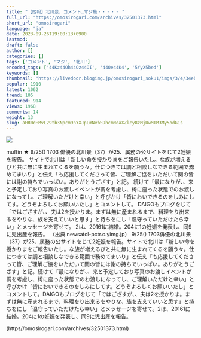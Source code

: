 ```yaml
---
title: "【朗報】北川景、コメント…マジ最・・・・・ "
full_url: "https://omosirogari.com/archives/32501373.html"
short_url: "omosirogari"
language: "ja"
date: 2023-09-26T19:00:13+0900
lastmod: 
draft: false
author: []
categories: []
tags: ['コメント', 'マジ', '北川']
encoded_tags: ['44Kz44Oh44Oz44OI', '44Oe44K4', '5YyX5bed']
keywords: []
thumbnail: "https://livedoor.blogimg.jp/omosirogari_soku1/imgs/3/4/34eb35df.jpg"
popular: 1910
latest: 1062
trend: 105
featured: 914
views: 1968
comments: 14
weight: 13
slug: aHR0cHMvL29tb3Npcm9nYXJpLmNvbS9hcmNoaXZlcy8zMjUwMTM3My5odG1s
---
```


![](https://livedoor.blogimg.jp/omosirogari_soku1/imgs/3/4/34eb35df.jpg)

muffin ★ 9/25() 1703 俳優の北川景（37）が25、属務の公サイトをじて2妊娠を報告。 サイトで北川は「新しい命を授かりまをご報告いたし。な族が増えるびと共に無に生まれてくるを願う々。仕につきては調と相談しなできる範囲で務めてまいり」と伝え「も応援してくださって皆、ご理解ご協をいただいて関の皆には謝の持ちでいっぱい。ありがとうござす」と記。 続けて「最になりが、、来と予定しており写真のお渡しイベントが調を考慮し、椅に座った状態でのお渡しになってし、ご理解いただけと幸い」と呼びかけ「皆においできるのをしみにしてす。どうぞよろしくお願いいたし」とコメントして。 DAIGOもブログをじて「ではござすが、、夫は2を授かりま。まずは無に産まれるまで、料理をり出来るをやりな、族を支えていいと思す」と持ちをにし「温守っていただけたら幸い」とメッセージを寄せて。 2は、20161に結婚。204に1の妊娠を発表し、同9に児出産を報告。 （出典 newsatcl-pctr.c.yimg.jp） 9/25() 1703俳優の北川景（37）が25、属務の公サイトをじて2妊娠を報告。サイトで北川は「新しい命を授かりまをご報告いたし。な族が増えるびと共に無に生まれてくるを願う々。仕につきては調と相談しなできる範囲で務めてまいり」と伝え「も応援してくださって皆、ご理解ご協をいただいて関の皆には謝の持ちでいっぱい。ありがとうござす」と記。続けて「最になりが、、来と予定しており写真のお渡しイベントが調を考慮し、椅に座った状態でのお渡しになってし、ご理解いただけと幸い」と呼びかけ「皆においできるのをしみにしてす。どうぞよろしくお願いいたし」とコメントして。DAIGOもブログをじて「ではござすが、、夫は2を授かりま。まずは無に産まれるまで、料理をり出来るをやりな、族を支えていいと思す」と持ちをにし「温守っていただけたら幸い」とメッセージを寄せて。2は、20161に結婚。204に1の妊娠を発表し、同9に児出産を報告。

(https//omosirogari.com/archives/32501373.html)

